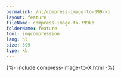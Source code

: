```yaml
---
permalink: /nl/compress-image-to-399-kb
layout: feature
fileName: compress-image-to-399kb
folderName: feature
tool: imgcompression
lang: nl
size: 399
type: kb
---
```


{%- include compress-image-to-X.html -%}
